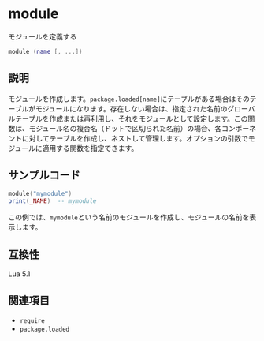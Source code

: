 # module

モジュールを定義する

```lua
module (name [, ...])
```

## 説明

モジュールを作成します。`package.loaded[name]`にテーブルがある場合はそのテーブルがモジュールになります。存在しない場合は、指定された名前のグローバルテーブルを作成または再利用し、それをモジュールとして設定します。この関数は、モジュール名の複合名（ドットで区切られた名前）の場合、各コンポーネントに対してテーブルを作成し、ネストして管理します。オプションの引数でモジュールに適用する関数を指定できます。

## サンプルコード

```lua
module("mymodule")
print(_NAME)  -- mymodule
```

この例では、`mymodule`という名前のモジュールを作成し、モジュールの名前を表示します。

## 互換性

Lua 5.1

## 関連項目

- `require`
- `package.loaded`